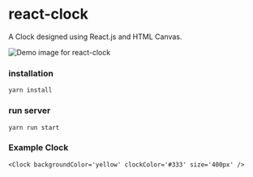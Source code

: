 # react-clock
A Clock designed using React.js and HTML Canvas.

![Demo image for
react-clock](https://github.com/deshazerj/react-clock/blob/issue/%231/demo.gif)

### installation
`yarn install`

### run server
`yarn run start`

### Example Clock
`<Clock backgroundColor='yellow' clockColor='#333' size='400px' />`
